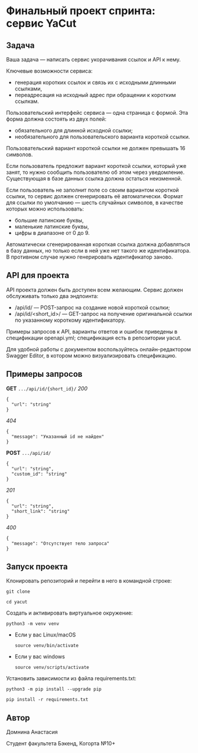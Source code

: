 # Финальный проект спринта: сервис YaCut


## Задача

Ваша задача — написать сервис укорачивания ссылок и API к нему.

Ключевые возможности сервиса:
* генерация коротких ссылок и связь их с исходными длинными ссылками,
* переадресация на исходный адрес при обращении к коротким ссылкам.

Пользовательский интерфейс сервиса — одна страница с формой. Эта форма должна состоять из двух полей:
* обязательного для длинной исходной ссылки;
* необязательного для пользовательского варианта короткой ссылки.

Пользовательский вариант короткой ссылки не должен превышать 16 символов.


Если пользователь предложит вариант короткой ссылки, который уже занят, то нужно сообщить пользователю об этом через уведомление. Существующая в базе данных ссылка должна остаться неизменной.

Если пользователь не заполнит поле со своим вариантом короткой ссылки, то сервис должен сгенерировать её автоматически. Формат для ссылки по умолчанию — шесть случайных символов, в качестве которых можно использовать:
* большие латинские буквы,
* маленькие латинские буквы,
* цифры в диапазоне от 0 до 9.

Автоматически сгенерированная короткая ссылка должна добавляться в базу данных, но только если в ней уже нет такого же идентификатора. В противном случае нужно генерировать идентификатор заново.


## API для проекта

API проекта должен быть доступен всем желающим. Сервис должен обслуживать только два эндпоинта:
* /api/id/ — POST-запрос на создание новой короткой ссылки;
* /api/id/<short_id>/ — GET-запрос на получение оригинальной ссылки по указанному короткому идентификатору.

Примеры запросов к API, варианты ответов и ошибок приведены в спецификации openapi.yml; спецификация есть в репозитории yacut.

Для удобной работы с документом воспользуйтесь онлайн-редактором Swagger Editor, в котором можно визуализировать спецификацию.


## Примеры запросов

**GET** `.../api/id/{short_id}/`
*200*
```
{
  "url": "string"
}
```
*404*
```
{
  "message": "Указанный id не найден"
}
```


**POST** `.../api/id/`
```
{
  "url": "string",
  "custom_id": "string"
}
```
*201*
```
{
  "url": "string",
  "short_link": "string"
}
```
*400*
```
{
  "message": "Отсутствует тело запроса"
}
```


## Запуск проекта

Клонировать репозиторий и перейти в него в командной строке:

```
git clone 
```

```
cd yacut
```

Cоздать и активировать виртуальное окружение:

```
python3 -m venv venv
```

* Если у вас Linux/macOS

    ```
    source venv/bin/activate
    ```

* Если у вас windows

    ```
    source venv/scripts/activate
    ```

Установить зависимости из файла requirements.txt:

```
python3 -m pip install --upgrade pip
```

```
pip install -r requirements.txt
```


## Автор
Домнина Анастасия

Студент факультета Бэкенд, Когорта №10+
